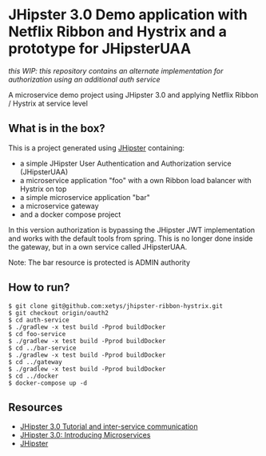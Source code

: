 # JHipster 3.0 Demo application with Netflix Ribbon and Hystrix and a prototype for JHipsterUAA

*this WIP: this repository contains an alternate implementation for authorization using an additional auth service*

A microservice demo project using JHipster 3.0 and applying Netflix Ribbon / Hystrix at service level


## What is in the box?

This is a project generated using [JHipster](https://jhipster.github.io) containing:

* a simple JHipster User Authentication and Authorization service (JHipsterUAA)
* a microservice application "foo" with a own Ribbon load balancer with Hystrix on top
* a simple microservice application "bar"
* a microservice gateway
* and a docker compose project

In this version authorization is bypassing the JHipster JWT implementation and works with the default tools
from spring. This is no longer done inside the gateway, but in a own service called JHipsterUAA. 

Note: The bar resource is protected is ADMIN authority
    
## How to run?

    $ git clone git@github.com:xetys/jhipster-ribbon-hystrix.git 
    $ git checkout origin/oauth2
    $ cd auth-service
    $ ./gradlew -x test build -Pprod buildDocker
    $ cd foo-service
    $ ./gradlew -x test build -Pprod buildDocker
    $ cd ../bar-service
    $ ./gradlew -x test build -Pprod buildDocker
    $ cd ../gateway
    $ ./gradlew -x test build -Pprod buildDocker
    $ cd ../docker
    $ docker-compose up -d
    
## Resources

* [JHipster 3.0 Tutorial and inter-service communication](http://stytex.de/blog/2016/03/25/jhipster3-microservice-tutorial/)
* [JHipster 3.0: Introducing Microservices](http://www.ipponusa.com/blog/jhipster-3-0-introducing-microservices/)
* [JHipster](https://jhipster.github.io)

